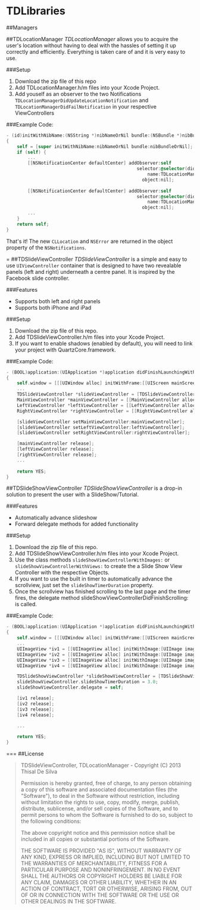 TDLibraries
===========


##Managers


##TDLocationManager
*TDLocationManager* allows you to acquire the user's location without having to deal with the hassles of setting it up correctly and efficiently. Everything is taken care of and it is very easy to use.

###Setup
1. Download the zip file of this repo
2. Add TDLocationManager.h/m files into your Xcode Project.
3. Add youself as an observer to the two Notifications `TDLocationManagerDidUpdateLocationNotification` and `TDLocationManagerDidFailNotification` in your respective ViewControllers

###Example Code:
```objective-c
- (id)initWithNibName:(NSString *)nibNameOrNil bundle:(NSBundle *)nibBundleOrNil
{
    self = [super initWithNibName:nibNameOrNil bundle:nibBundleOrNil];
    if (self) {
    	...
        [[NSNotificationCenter defaultCenter] addObserver:self
                                                 selector:@selector(didUpdateToLocation:)
                                                     name:TDLocationManagerDidUpdateLocationNotification
                                                   object:nil];
        
        [[NSNotificationCenter defaultCenter] addObserver:self
                                                 selector:@selector(didFailWithError:)
                                                     name:TDLocationManagerDidFailNotification
                                                   object:nil];
    	...
    }
    return self;
}

````
That's it! The new `CLLocation` and `NSError` are returned in the object property of the `NSNotifications`.

=
##TDSlideViewController
*TDSlideViewController* is a simple and easy to use `UIViewController` container that is designed to have two revealable panels (left and right) underneath a centre panel. It is inspired by the Facebook slide controller.

###Features
- Supports both left and right panels
- Supports both iPhone and iPad


###Setup
1. Download the zip file of this repo.
2. Add TDSlideViewController.h/m files into your Xcode Project.
3. If you want to enable shadows (enabled by default), you will need to link your project with QuartzCore.framework.

###Example Code:
```objective-c
- (BOOL)application:(UIApplication *)application didFinishLaunchingWithOptions:(NSDictionary *)launchOptions
{
    self.window = [[[UIWindow alloc] initWithFrame:[[UIScreen mainScreen] bounds]] autorelease];
    ...
    TDSlideViewController *slideViewController = [TDSlideViewController sharedInstance];
    MainViewController *mainViewController = [[MainViewController alloc] init];
    LeftViewController *leftViewController = [[LeftViewController alloc] init];
    RightViewController *rightViewController = [[RightViewController alloc] init];

    [slideViewController setMainViewController:mainViewController];
    [slideViewController setLeftViewController:leftViewController];
    [slideViewController setRightViewController:rightViewController];

    [mainViewController release];
    [leftViewController release];
    [rightViewController release];
    ...
    
    return YES;
}

````

##TDSlideShowViewController
*TDSlideShowViewController* is a drop-in solution to present the user with a SlideShow/Tutorial.

###Features
- Automatically advance slideshow
- Forward delegate methods for added functionality

###Setup
1. Download the zip file of this repo.
2. Add TDSlideShowViewController.h/m files into your Xcode Project.
3. Use the class methods `slideShowViewControllerWithImages:` or `slideShowViewControllerWithViews:` to create the a Slide Show View Controller with the respective Objects.
4. If you want to use the built in timer to automatically advance the scrollview, just set the `slideShowTimerDuration` property.
5. Once the scrollview has finished scrolling to the last page and the timer fires, the delegate method slideShowViewControllerDidFinishScrolling: is called.

###Example Code:
```objective-c
- (BOOL)application:(UIApplication *)application didFinishLaunchingWithOptions:(NSDictionary *)launchOptions
{
    self.window = [[[UIWindow alloc] initWithFrame:[[UIScreen mainScreen] bounds]] autorelease];
    ...
	UIImageView *iv1 = [[UIImageView alloc] initWithImage:[UIImage imageNamed:@"Image1.jpg"]];
	UIImageView *iv2 = [[UIImageView alloc] initWithImage:[UIImage imageNamed:@"Image2.jpg"]];
	UIImageView *iv3 = [[UIImageView alloc] initWithImage:[UIImage imageNamed:@"Image3.jpg"]];
	UIImageView *iv4 = [[UIImageView alloc] initWithImage:[UIImage imageNamed:@"Image4.jpg"]];

    TDSlideShowViewController *slideShowViewController = [TDSlideShowViewController slideShowViewControllerWithViews:@[iv1, iv2, iv3, iv4]];
	slideShowViewController.slideShowTimerDuration = 3.0;
    slideShowViewController.delegate = self;

	[iv1 release];
	[iv2 release];
	[iv3 release];
	[iv4 release];

    ...
    
    return YES;
}

````

===
##License

> TDSlideViewController, TDLocationManager - Copyright (C) 2013 Thisal De Silva
>
> Permission is hereby granted, free of charge, to any person obtaining a copy of this software and associated documentation files (the "Software"), to deal in the Software without restriction, including without limitation the rights to use, copy, modify, merge, publish, distribute, sublicense, and/or sell copies of the Software, and to permit persons to whom the Software is furnished to do so, subject to the following conditions:
> 
> The above copyright notice and this permission notice shall be included in all copies or substantial portions of the Software.
> 
> THE SOFTWARE IS PROVIDED "AS IS", WITHOUT WARRANTY OF ANY KIND, EXPRESS OR IMPLIED, INCLUDING BUT NOT LIMITED TO THE WARRANTIES OF MERCHANTABILITY, FITNESS FOR A PARTICULAR PURPOSE AND NONINFRINGEMENT. IN NO EVENT SHALL THE AUTHORS OR COPYRIGHT HOLDERS BE LIABLE FOR ANY CLAIM, DAMAGES OR OTHER LIABILITY, WHETHER IN AN ACTION OF CONTRACT, TORT OR OTHERWISE, ARISING FROM, OUT OF OR IN CONNECTION WITH THE SOFTWARE OR THE USE OR OTHER DEALINGS IN THE SOFTWARE.
